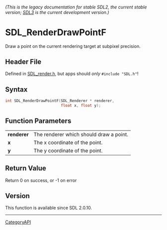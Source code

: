 ###### (This is the legacy documentation for stable SDL2, the current stable version; [SDL3](https://wiki.libsdl.org/SDL3/) is the current development version.)
# SDL_RenderDrawPointF

Draw a point on the current rendering target at subpixel precision.

## Header File

Defined in [SDL_render.h](https://github.com/libsdl-org/SDL/blob/SDL2/include/SDL_render.h), but apps should _only_ `#include "SDL.h"`!

## Syntax

```c
int SDL_RenderDrawPointF(SDL_Renderer * renderer,
                         float x, float y);

```

## Function Parameters

|                  |                                         |
| ---------------- | --------------------------------------- |
| **renderer**     | The renderer which should draw a point. |
| **x**            | The x coordinate of the point.          |
| **y**            | The y coordinate of the point.          |

## Return Value

Return 0 on success, or -1 on error

## Version

This function is available since SDL 2.0.10.

----
[CategoryAPI](CategoryAPI)

